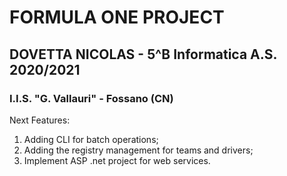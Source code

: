 # FORMULA ONE PROJECT
## DOVETTA NICOLAS - 5^B Informatica A.S. 2020/2021
### I.I.S. "G. Vallauri" - Fossano (CN)

Next Features:
1. Adding CLI for batch operations;
2. Adding the registry management for teams and drivers;
3. Implement ASP .net project for web services.
